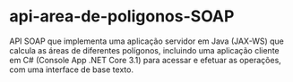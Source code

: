 # api-area-de-poligonos-SOAP
API SOAP que implementa uma aplicação servidor em Java (JAX-WS) que calcula as áreas de diferentes polígonos, incluindo uma aplicação cliente em C# (Console App .NET Core 3.1) para acessar e efetuar as operações, com uma interface de base texto.
